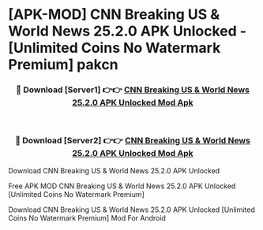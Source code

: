 # [APK-MOD] CNN  Breaking US & World News 25.2.0 APK Unlocked - [Unlimited Coins No Watermark Premium] pakcn



<div align="center">
<h3>🔴 Download [Server1] 👉👉 <a href="https://momento.my/?title=CNN__Breaking_US_&_World_News_25.2.0_APK_Unlocked">CNN  Breaking US & World News 25.2.0 APK Unlocked Mod Apk</a></h3><br>

<h3>🔴 Download [Server2] 👉👉 <a href="https://momento.my/?title=CNN__Breaking_US_&_World_News_25.2.0_APK_Unlocked">CNN  Breaking US & World News 25.2.0 APK Unlocked Mod Apk</a></h3>
</div>



Download CNN  Breaking US & World News 25.2.0 APK Unlocked 

Free APK MOD CNN  Breaking US & World News 25.2.0 APK Unlocked [Unlimited Coins No Watermark Premium]

Download CNN  Breaking US & World News 25.2.0 APK Unlocked [Unlimited Coins No Watermark Premium] Mod For Android
